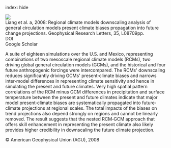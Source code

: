 index: hide

<div class="Citation">
    <div class="Citation-thumb CitationThumb-linked"  data-href="https://doi.org/10.1029/2007gl032849">
      <img src="https://static.claimspace.cloud/climate-study-static/refs/thumbs/14/Liang_et_al_2008a-thumb.png" />
    </div>

  <div class="Citation-body">
    <div class="Citation-text">Liang et al. a, 2008: Regional climate models downscaling analysis of general circulation models present climate biases propagation into future change projections. <span class="Article-journal">Geophysical Research Letters, </span><span class="Article-volume">35, </span>L08709pp.</div>
    <div class="Citation-links">
      <div class="CitationLink" data-href="https://doi.org/10.1029/2007gl032849">
        <div class="CitationLink-icon CitationLink-Doi"></div>
        <div class="CitationLink-text">DOI</div>
      </div>
      <div class="CitationLink" data-href="https://scholar.google.com/scholar?q=10.1029/2007gl032849">
        <div class="CitationLink-icon CitationLink-Scholar"></div>
        <div class="CitationLink-text">Google Scholar</div>
      </div>
    </div>
  </div>
</div>

A suite of eighteen simulations over the U.S. and Mexico, representing combinations of two mesoscale regional climate models (RCMs), two driving global general circulation models (GCMs), and the historical and four future anthropogenic forcings were intercompared. The RCMs' downscaling reduces significantly driving GCMs' present‐climate biases and narrows inter‐model differences in representing climate sensitivity and hence in simulating the present and future climates. Very high spatial pattern correlations of the RCM minus GCM differences in precipitation and surface temperature between the present and future climates indicate that major model present‐climate biases are systematically propagated into future‐climate projections at regional scales. The total impacts of the biases on trend projections also depend strongly on regions and cannot be linearly removed. The result suggests that the nested RCM‐GCM approach that offers skill enhancement in representing the present climate also likely provides higher credibility in downscaling the future climate projection.

<div class="Citation-copy">
&copy; American Geophysical Union (AGU), 2008
</div>